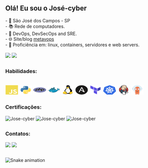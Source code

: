 ## Olá! Eu sou o José-cyber

<div>
    <a href="https://github.com/Jose-cyber"></a>
      - 📍 São José dos Campos - SP<br>
      - 📚 Rede de computadores.<br>
      - 🔭 DevOps, DevSecOps and SRE.<br>
      - 🌐 Site/blog <a href="https://jose-cyber.github.io/metavops/src/index.html">metavops</a><br>
      - 🤹 Proficiência em: linux, containers, servidores e web servers.<br>
    <br>

  <img height="180em" src="https://github-readme-stats.vercel.app/api?username=Jose-cyber&show_icons=true&theme=dark&include_all_commits=true&count_private=true"/>
  <img height="180em" src="https://github-readme-stats.vercel.app/api/top-langs/?username=Jose-cyber&layout=compact&langs_count=7&theme=dark"/>

</div>

##

### Habilidades:

<div style="display: inline_block">
  <br>
      <img align="center" alt="Jose-cyber" height="30" width="40" src="https://raw.githubusercontent.com/devicons/devicon/master/icons/javascript/javascript-plain.svg">
      <img align="center" alt="Jose-cyber" height="30" width="40" src="https://raw.githubusercontent.com/devicons/devicon/master/icons/python/python-original.svg">
      <img align="center" alt="Jose-cyber" height="30" width="40" src="https://raw.githubusercontent.com/devicons/devicon/master/icons/php/php-original.svg">
      <img align="center" alt="Jose-cyber" height="30" width="40" src="https://raw.githubusercontent.com/devicons/devicon/master/icons/docker/docker-original.svg">
      <img align="center" alt="Jose-cyber" height="30" width="40" src="https://raw.githubusercontent.com/devicons/devicon/master/icons/linux/linux-original.svg">
      <img align="center" alt="Jose-cyber" height="30" width="40" src="https://raw.githubusercontent.com/devicons/devicon/master/icons/ansible/ansible-original.svg">
      <img align="center" alt="Jose-cyber" height="30" width="40" src="https://raw.githubusercontent.com/devicons/devicon/master/icons/terraform/terraform-original.svg">
      <img align="center" alt="Jose-cyber" height="30" width="40" src="https://raw.githubusercontent.com/devicons/devicon/master/icons/kubernetes/kubernetes-plain.svg">
      <img align="center" alt="Jose-cyber" height="30" width="40" src="https://raw.githubusercontent.com/devicons/devicon/master/icons/jenkins/jenkins-original.svg">
      <img align="center" alt="Jose-cyber" height="30" width="40" src="https://raw.githubusercontent.com/devicons/devicon/master/icons/argocd/argocd-original.svg">
</div>

##

### Certificações:

<div id="Certifications" >
  <img align="center" alt="Jose-cyber" src="https://img.shields.io/badge/Google_Cloud-4285F4?style=for-the-badge&logo=google-cloud&logoColor=white">
  <img align="center" alt="Jose-cyber" src="https://img.shields.io/badge/Amazon_AWS-FF9900?style=for-the-badge&logo=amazonaws&logoColor=white">
  <img align="center" alt="Jose-cyber" src="https://img.shields.io/badge/Linux-FCC624?style=for-the-badge&logo=linux&logoColor=blac">
</div>

##

### Contatos:

<div id="contacts">

  <a href = "mailto:josedasilvacostacosta@gmail.com"><img src="https://img.shields.io/badge/-Gmail-%23333?style=for-the-badge&logo=gmail&logoColor=white" target="_blank"></a>
  <a href="https://www.linkedin.com/in/jose-junior-silva/" target="_blank"><img src="https://img.shields.io/badge/-LinkedIn-%230077B5?style=for-the-badge&logo=linkedin&logoColor=white" target="_blank"></a>

</div>

##

![Snake animation](https://github.com/Jose-cyber/Jose-cyber/blob/output/github-contribution-grid-snake.svg)
